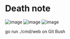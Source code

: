 # Death note
![image](https://user-images.githubusercontent.com/104291403/212145814-e254ede4-4431-44d8-89e2-0875675e3709.png)
![image](https://user-images.githubusercontent.com/104291403/212145884-06a38b21-0c91-40ad-ba8d-ee6039c34c2d.png)
![image](https://user-images.githubusercontent.com/104291403/212145939-4cb39ecb-cf28-4a3c-ab07-3d1ffc108528.png)

go run ./cmd/web on Git Bush
